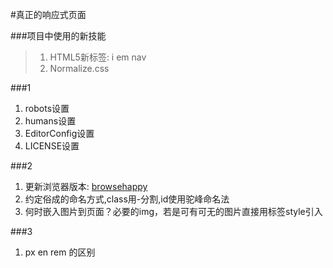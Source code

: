 #真正的响应式页面

###项目中使用的新技能
 >1. HTML5新标签: i em nav
 >2. Normalize.css
 >

###1

1. robots设置
2. humans设置
3. EditorConfig设置
4. LICENSE设置

###2

1. 更新浏览器版本: [browsehappy](https://browsehappy.com/)
2. 约定俗成的命名方式,class用-分割,id使用驼峰命名法
3. 何时嵌入图片到页面？必要的img，若是可有可无的图片直接用标签style引入

###3
1. px en rem 的区别

